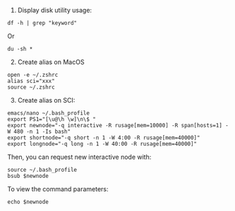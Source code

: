 1. Display disk utility usage:
```
df -h | grep "keyword"
```
Or
```
du -sh *
```

2.	Create alias on MacOS
```
open -e ~/.zshrc
alias sci="xxx"
source ~/.zshrc
```

3. Create alias on SCI:

```
emacs/nano ~/.bash_profile
export PS1="[\u@\h \w]\n\$ "
export newnode="-q interactive -R rusage[mem=10000] -R span[hosts=1] -W 480 -n 1 -Is bash"
export shortnode="-q short -n 1 -W 4:00 -R rusage[mem=40000]"
export longnode="-q long -n 1 -W 40:00 -R rusage[mem=40000]"
```
Then, you can request new interactive node with:

```
source ~/.bash_profile
bsub $newnode
```
To view the command parameters:
```
echo $newnode
```
